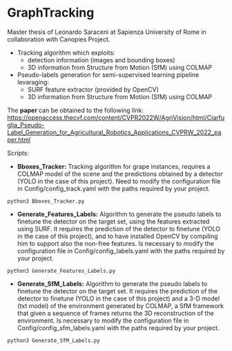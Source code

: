 # GraphTracking

Master thesis of Leonardo Saraceni at Sapienza University of Rome in collaboration with Canopies Project.

* Tracking algorithm which exploits:
    * detection information (images and bounding boxes)
    * 3D information from Structure from Motion (SfM) using COLMAP
* Pseudo-labels generation for semi-supervised learning pipeline levaraging:
    * SURF feature extractor (provided by OpenCV)
    * 3D information from Structure from Motion (SfM) using COLMAP

The <strong> paper </strong> can be obtained to the following link:
https://openaccess.thecvf.com/content/CVPR2022W/AgriVision/html/Ciarfuglia_Pseudo-Label_Generation_for_Agricultural_Robotics_Applications_CVPRW_2022_paper.html

Scripts:
* <strong>Bboxes_Tracker:</strong> Tracking algorithm for grape instances, requires a COLMAP model of the scene and the predictions obtained by a detector (YOLO in the case of this project). Need to modify the configuration file in Config/config_track.yaml with the paths required by your project.
```
python3 Bboxes_Tracker.py
```
* <strong>Generate_Features_Labels:</strong> Algorithm to generate the pseudo labels to finetune the detector on the target set, using the features extracted using SURF. It requires the prediction of the detector to finetune (YOLO in the case of this project), and to have installed OpenCV by compiling him to support also the non-free features.
Is necessary to modify the configuration file in Config/config_labels.yaml with the paths required by your project.
```
python3 Generate_Features_Labels.py
```
* <strong>Generate_SfM_Labels:</strong> Algorithm to generate the pseudo labels to finetune the detector on the target set. It requires the prediction of the detector to finetune (YOLO in the case of this project) and a 3-D model (txt model) of the environment generated by COLMAP, a SfM framework that given a sequence of frames returns the 3D reconstruction of the environment.
Is necessary to modify the configuration file in Config/config_sfm_labels.yaml with the paths required by your project.
```
python3 Generate_SfM_Labels.py
```




